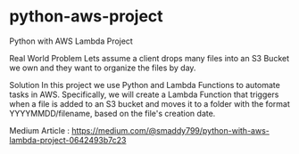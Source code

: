 # python-aws-project
Python with AWS Lambda Project

Real World Problem
Lets assume a client drops many files into an S3 Bucket we own and they want to organize the files by day.

Solution
In this project we use Python and Lambda Functions to automate tasks in AWS. Specifically, we will create a Lambda Function that triggers when a file is added to an S3 bucket and moves it to a folder with the format YYYYMMDD/filename, based on the file's creation date.

Medium Article : https://medium.com/@smaddy799/python-with-aws-lambda-project-0642493b7c23
